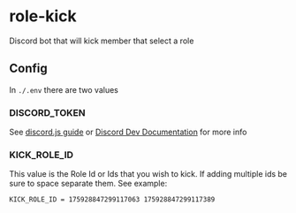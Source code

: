 # role-kick

Discord bot that will kick member that select a role

## Config

In `./.env` there are two values

### DISCORD_TOKEN

See [discord.js guide](https://discordjs.guide/preparations/setting-up-a-bot-application.html#your-bot-s-token) or [Discord Dev Documentation](https://discord.com/developers/docs/quick-start/getting-started#step-1-creating-an-app) for more info

### KICK_ROLE_ID

This value is the Role Id or Ids that you wish to kick. If adding multiple ids be sure to space separate them. See example:

```txt
KICK_ROLE_ID = 175928847299117063 175928847299117389
```
